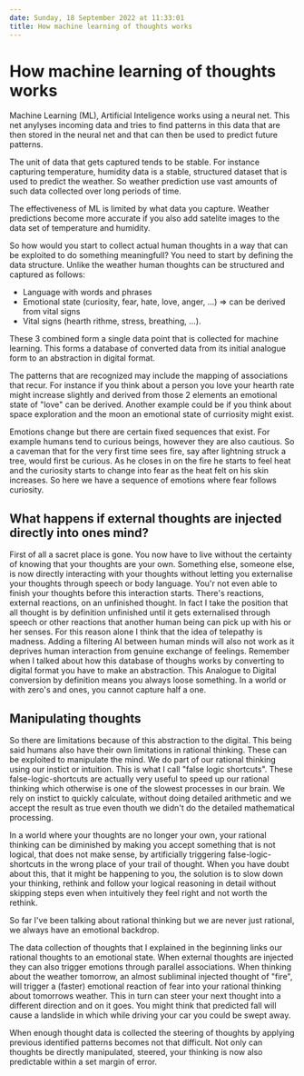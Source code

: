 ```yaml
---
date: Sunday, 18 September 2022 at 11:33:01
title: How machine learning of thoughts works
---
```



# How machine learning of thoughts works  
Machine Learning (ML), Artificial Inteligence works using a neural net. This net anylyses incoming data and tries to find patterns in this data that are then stored in the neural net and that can then be used to predict future patterns. 

The unit of data that gets captured tends to be stable. For instance capturing temperature, humidity data is a stable, structured dataset that is used to predict the weather. So weather prediction use vast amounts of such data collected over long periods of time.

The effectiveness of ML is limited by what data you capture. Weather predictions become more accurate if you also add satelite images to the data set of temperature and humidity.

So how would you start to collect actual human thoughts in a way that can be exploited to do something meaningfull? You need to start by defining the data structure. Unlike the weather human thoughts can be structured and captured as follows:
 - Language with words and phrases 
 - Emotional state (curiosity, fear, hate, love, anger, ...) => can be derived from vital signs
 - Vital signs (hearth rithme, stress, breathing, ...).  

These 3 combined form a single data point that is collected for machine learning. This forms a database of converted data from its initial analogue form to an abstraction in digital format.

The patterns that are recognized may include the mapping of associations that recur. For instance if you think about a person you love your hearth rate might increase slightly and derived from those 2 elements an emotional state of "love" can be derived. Another example could be if you think about space exploration and the moon an emotional state of curriosity might exist.

Emotions change but there are certain fixed sequences that exist. For example humans tend to curious beings, however they are also cautious. So a caveman that for the very first time sees fire, say after lightning struck a tree, would first be curious. As he closes in on the fire he starts to feel heat and the curiosity starts to change into fear as the heat felt on his skin increases. So here we have a sequence of emotions where fear follows curiosity. 

## What happens if external thoughts are injected directly into ones mind? 
First of all a sacret place is gone. You now have to live without the certainty of knowing that your thoughts are your own. Something else, someone else, is now directly interacting with your thoughts without letting you externalise your thoughts through speech or body language. You'r not even able to finish your thoughts before this interaction starts. There's reactions, external reactions, on an unfinished thought. In fact I take the position that all thought is by definition unfinished until it gets externalised through speech or other reactions that another human being can pick up with his or her senses. For this reason alone I think that the idea of telepathy is madness. Adding a filtering AI between human minds will also not work as it deprives human interaction from genuine exchange of feelings. Remember when I talked about how this database of thoughs works by converting to digital format you have to make an abstraction. This Analogue to Digital conversion by definition means you always loose something. In a world or with zero's and ones, you cannot capture half a one.

## Manipulating thoughts
So there are limitations because of this abstraction to the digital. This being said humans also have their own limitations in rational thinking. These can be exploited to manipulate the mind. We do part of our rational thinking using our instict or intuition. This is what I call "false logic shortcuts". These false-logic-shortcuts are actually very useful to speed up our rational thinking which otherwise is one of the slowest processes in our brain. We rely on instict to quickly calculate, without doing detailed arithmetic and we accept the result as true even thouth we didn't do the detailed mathematical processing. 

In a world where your thoughts are no longer your own, your rational thinking can be diminished by making you accept something that is not logical, that does not make sense, by artificially triggering false-logic-shortcuts in the wrong place of your trail of thought. When you have doubt about this, that it might be happening to you, the solution is to slow down your thinking, rethink and follow your logical reasoning in detail without skipping steps even when intuitively they feel right and not worth the rethink.

So far I've been talking about rational thinking but we are never just rational, we always have an emotional backdrop. 

The data collection of thoughts that I explained in the beginning links our rational thoughts to an emotional state. When external thoughts are injected they can also trigger emotions through parallel associations. When thinking about the weather tomorrow, an almost subliminal injected thought of "fire", will trigger a (faster) emotional reaction of fear into your rational thinking about tomorrows weather. This in turn can steer your next thought into a different direction and on it goes. You might think that predicted fall will cause a landslide in which while driving your car you could be swept away.

When enough thought data is collected the steering of thoughts by applying previous identified patterns becomes not that difficult. Not only can thoughts be directly manipulated, steered, your thinking is now also predictable within a set margin of error.


